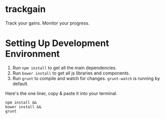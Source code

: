 trackgain
=========

Track your gains. Monitor your progress.

Setting Up Development Environment
=========

1. Run `npm install` to get all the main dependencies.
2. Run `bower install` to get all js libraries and components.
3. Run `grunt` to compile and watch for changes. `grunt-watch` is running by default.

Here's the one liner, copy & paste it into your terminal.
```shell
npm install &&
bower install &&
grunt
```
